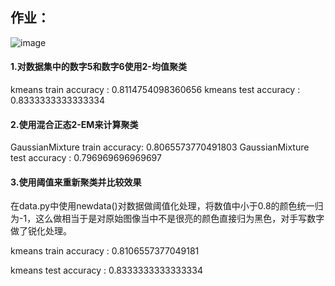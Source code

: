 ## 作业：
![image](https://note.youdao.com/yws/api/personal/file/7DA97FA40D4243FD89A8FD58F2555171?method=download&shareKey=44d38448d9b9e0187276e9e7ce74b3fb)<p>

#### 1.对数据集中的数字5和数字6使用2-均值聚类

kmeans train accuracy : 0.8114754098360656
kmeans test accuracy : 0.8333333333333334
#### 2.使用混合正态2-EM来计算聚类

GaussianMixture train accuracy: 0.8065573770491803
GaussianMixture test accuracy : 0.796969696969697
#### 3.使用阈值来重新聚类并比较效果

在data.py中使用newdata()对数据做阈值化处理，将数值中小于0.8的颜色统一归为-1，这么做相当于是对原始图像当中不是很亮的颜色直接归为黑色，对手写数字做了锐化处理。<p>
kmeans train accuracy : 0.8106557377049181<p>
kmeans test accuracy : 0.8333333333333334